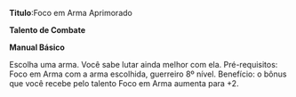 **Titulo**:Foco em Arma Aprimorado

**Talento de Combate**

**Manual Básico**

 Escolha uma arma. Você sabe lutar ainda melhor com ela. Pré-requisitos: Foco em Arma com a arma escolhida, guerreiro 8º nível. Benefício: o bônus que você recebe pelo talento Foco em Arma aumenta para +2.